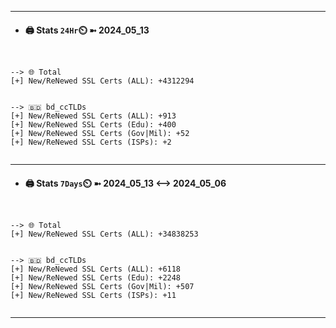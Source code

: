 

---
- #### 🖨️ **Stats** `24Hr`⏲️ ➼ 2024_05_13
```console


--> 🌐 Total
[+] New/ReNewed SSL Certs (ALL): +4312294


--> 🇧🇩 bd_ccTLDs
[+] New/ReNewed SSL Certs (ALL): +913
[+] New/ReNewed SSL Certs (Edu): +400
[+] New/ReNewed SSL Certs (Gov|Mil): +52
[+] New/ReNewed SSL Certs (ISPs): +2


```

---
- #### 🖨️ **Stats** `7Days`⏲️ ➼ 2024_05_13 <--> 2024_05_06
```console


--> 🌐 Total
[+] New/ReNewed SSL Certs (ALL): +34838253


--> 🇧🇩 bd_ccTLDs
[+] New/ReNewed SSL Certs (ALL): +6118
[+] New/ReNewed SSL Certs (Edu): +2248
[+] New/ReNewed SSL Certs (Gov|Mil): +507
[+] New/ReNewed SSL Certs (ISPs): +11


```

---

